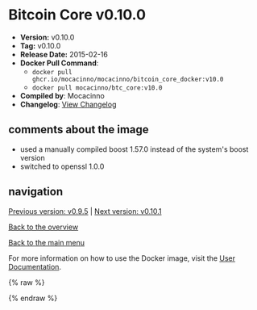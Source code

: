 # Bitcoin Core v0.10.0

- **Version:** v0.10.0
- **Tag:** v0.10.0
- **Release Date:** 2015-02-16
- **Docker Pull Command**:
  - `docker pull ghcr.io/mocacinno/mocacinno/bitcoin_core_docker:v10.0`
  - `docker pull mocacinno/btc_core:v10.0`
- **Compiled by**: Mocacinno
- **Changelog**: [View Changelog](https://github.com/bitcoin/bitcoin/blob/v0.10.0/doc/release-notes.md)

## comments about the image

- used a manually compiled boost 1.57.0 instead of the system's boost version
- switched to openssl 1.0.0

## navigation

[Previous version: v0.9.5](./v9.5.md) | [Next version: v0.10.1](./v10.1.md)

[Back to the overview](./Readme.md)

[Back to the main menu](../Readme.md)

For more information on how to use the Docker image, visit the [User Documentation](../userdocs/Readme.md).

<!-- Google tag (gtag.js) -->
{% raw %}
<script async src="https://www.googletagmanager.com/gtag/js?id=G-BPC6NC6FF9"></script>
<script>
  window.dataLayer = window.dataLayer || [];
  function gtag(){dataLayer.push(arguments);}
  gtag('js', new Date());
  gtag('config', 'G-BPC6NC6FF9');
</script>
{% endraw %}
